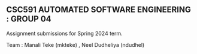 ## CSC591 AUTOMATED SOFTWARE ENGINEERING : GROUP 04

Assignment submissions for Spring 2024 term.

Team : Manali Teke (mkteke) , Neel Dudheliya (ndudhel)
